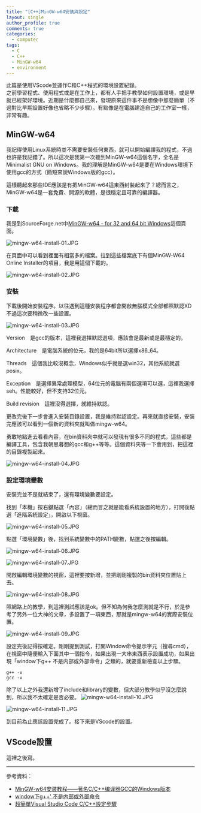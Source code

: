 ```yaml
---
title: "[C++]MinGW-w64安裝與設定"
layout: single
author_profile: true
comments: true
categories:
  - computer
tags:
  - C
  - C++
  - MinGW-w64
  - environment
---
```

此篇是使用VScode並運作C和C++程式的環境設置紀錄。  
之前學習程式、使用程式或是在工作上，都有人手把手教學如何設置環境，或是早就已經架好環境。近期是什麼都自己來，發現原來這件事不是想像中那麼簡單（不過對比早期設置好像也省略不少步驟）。有點像是在電腦建造自己的工作室一樣，非常有趣。

## MinGW-w64
我記得使用Linux系統時並不需要安裝任何東西，就可以開始編譯我的程式，不過也許是我記錯了。所以這次是我第一次聽到MinGW-w64這個名字，全名是Minimalist GNU on Windows。我的理解是MinGW-w64是要在Windows環境下使用gcc的方式（簡短來說Windows版的gcc）。

這樣聽起來那些IDE應該是有把MinGW-w64這東西封裝起來了？總而言之，MinGW-w64是一套免費、開源的軟體，是很穩定且可靠的編譯器。

### 下載
我是到SourceForge.net中[MinGW-w64 - for 32 and 64 bit Windows](https://sourceforge.net/projects/mingw-w64/files/mingw-w64/mingw-w64-release/)這個頁面。

![mingw-w64-install-01.JPG](https://raw.githubusercontent.com/alexmav04/alexmav04.github.io/master/_posts/computer/img/mingw-w64-install/mingw-w64-install-01.JPG)


在頁面中可以看到裡面有相當多的檔案。拉到這些檔案底下有個MinGW-W64 Online Installer的項目，我是用這個下載的。

![mingw-w64-install-02.JPG](https://raw.githubusercontent.com/alexmav04/alexmav04.github.io/master/_posts/computer/img/mingw-w64-install/mingw-w64-install-02.JPG)

### 安裝
下載後開始安裝程序。以往遇到這種安裝程序都會開啟無腦模式全部都照默認XD 不過這次要稍微改一些設置。

![mingw-w64-install-03.JPG](https://raw.githubusercontent.com/alexmav04/alexmav04.github.io/master/_posts/computer/img/mingw-w64-install/mingw-w64-install-03.JPG)

Version　是gcc的版本，這裡我選擇默認選項，應該會是最新或是最穩定的。

Architecture　是電腦系統的位元，我的是64bit所以選擇x86_64。

Threads　這個我比較沒概念，Windows似乎就是選win32，其他系統就選posix。

Exception　是選擇異常處理模型，64位元的電腦有兩個選項可以選，這裡我選擇seh。性能較好，但不支持32位元。

Build revision　這裡沒得選擇，就維持默認。

更改完後下一步會進入安裝目錄設置，我是維持默認設定。再來就直接安裝，安裝完應該可以看到一個新的資料夾就叫做mingw-w64。

勇敢地點進去看看內容，在bin資料夾中就可以發現有很多不同的程式，這些都是編譯工具，包含我朝思暮想的gcc和g++等等。這個資料夾等一下會用到，把這裡的目錄複製起來。

![mingw-w64-install-04.JPG](https://raw.githubusercontent.com/alexmav04/alexmav04.github.io/master/_posts/computer/img/mingw-w64-install/mingw-w64-install-04.JPG)

### 設定環境變數
安裝完並不是就結束了，還有環境變數要設定。

找到「本機」按右鍵點選「內容」（總而言之就是能看系統設置的地方），打開後點選「進階系統設定」，開啟以下視窗。

![mingw-w64-install-05.JPG](https://raw.githubusercontent.com/alexmav04/alexmav04.github.io/master/_posts/computer/img/mingw-w64-install/mingw-w64-install-05.JPG)

點選「環境變數」後，找到系統變數中的PATH變數，點選之後按編輯。

![mingw-w64-install-06.JPG](https://raw.githubusercontent.com/alexmav04/alexmav04.github.io/master/_posts/computer/img/mingw-w64-install/mingw-w64-install-06.JPG)

![mingw-w64-install-07.JPG](https://raw.githubusercontent.com/alexmav04/alexmav04.github.io/master/_posts/computer/img/mingw-w64-install/mingw-w64-install-07.JPG)

開啟編輯環境變數的視窗，這裡要按新增，並把剛剛複製的bin資料夾位置貼上去。

![mingw-w64-install-08.JPG](https://raw.githubusercontent.com/alexmav04/alexmav04.github.io/master/_posts/computer/img/mingw-w64-install/mingw-w64-install-08.JPG)

照網路上的教學，到這裡測試應該是ok。但不知為何我怎麼測就是不行，於是參考了另外一位大神的文章，多設置了一項東西，那就是mingw-w64的實際安裝位置。

![mingw-w64-install-09.JPG](https://raw.githubusercontent.com/alexmav04/alexmav04.github.io/master/_posts/computer/img/mingw-w64-install/mingw-w64-install-09.JPG)

設定完後記得按確定。剛剛提到測試，打開Window命令提示字元（搜尋cmd），在視窗中隨便輸入下面其中一個指令，如果出現一大串東西表示設置成功，如果出現「window下g++ 不是内部或外部命令」之類的，就要重新檢查以上步驟。
```
g++ -v
gcc -v
```

除了以上之外我還新增了include和library的變數，但大部分教學似乎沒怎麼說到，所以我不太確定是否必要。
![mingw-w64-install-10.JPG](https://raw.githubusercontent.com/alexmav04/alexmav04.github.io/master/_posts/computer/img/mingw-w64-install/mingw-w64-install-10.JPG)

![mingw-w64-install-11.JPG](https://raw.githubusercontent.com/alexmav04/alexmav04.github.io/master/_posts/computer/img/mingw-w64-install/mingw-w64-install-11.JPG)

到目前為止應該設置完成了。接下來是VScode的設置。

## VScode設置
這裡之後寫。

---
參考資料：  
* [MinGW-w64安装教程——著名C/C++编译器GCC的Windows版本](https://zhuanlan.zhihu.com/p/76613134)  
* [window下g++' 不是内部或外部命令](https://blog.csdn.net/wzhwei1987/article/details/83414218)  
* [超簡單Visual Studio Code C/C++設定步驟](https://medium.com/@c52chungyuny/%E8%B6%85%E7%B0%A1%E5%96%AEvisual-studio-code-c-c-%E8%A8%AD%E5%AE%9A%E6%AD%A5%E9%A9%9F-a360be1487c)




